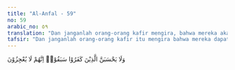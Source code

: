 ```yaml
---
title: "Al-Anfal - 59"
no: 59
arabic_no: ٥٩
translation: "Dan janganlah orang-orang kafir mengira, bahwa mereka akan dapat lolos (dari kekuasaan Allah). Sungguh, mereka tidak dapat melemahkan (Allah)."
tafsir: "Dan janganlah orang-orang kafir itu mengira bahwa mereka dapat lolos dari kekuasaan Allah, dan dapat selamat dari akibat kejahatan dan pengkhianatan mereka, karena sesunguhnya mereka sama sekali tidak dapat melemahkan Allah. Sebaliknya Allah akan memberi balasan kepada mereka di dunia dengan cara dikalahkan oleh Rasulullah dan kaum Muslimin, sehingga mereka merasakan akibat pengkhianatannya, dan di akhirat pun mereka akan merasakan azab dari Allah yang lebih menghinakan."
---
```


وَلَا يَحْسَبَنَّ الَّذِيْنَ كَفَرُوْا سَبَقُوْاۗ اِنَّهُمْ لَا يُعْجِزُوْنَ 
